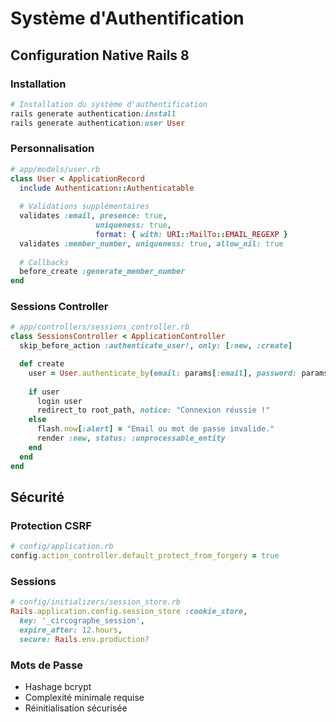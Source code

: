 # Système d'Authentification

## Configuration Native Rails 8

### Installation
```ruby
# Installation du système d'authentification
rails generate authentication:install
rails generate authentication:user User
```

### Personnalisation
```ruby
# app/models/user.rb
class User < ApplicationRecord
  include Authentication::Authenticatable
  
  # Validations supplémentaires
  validates :email, presence: true, 
                   uniqueness: true,
                   format: { with: URI::MailTo::EMAIL_REGEXP }
  validates :member_number, uniqueness: true, allow_nil: true
  
  # Callbacks
  before_create :generate_member_number
end
```

### Sessions Controller
```ruby
# app/controllers/sessions_controller.rb
class SessionsController < ApplicationController
  skip_before_action :authenticate_user!, only: [:new, :create]

  def create
    user = User.authenticate_by(email: params[:email], password: params[:password])
    
    if user
      login user
      redirect_to root_path, notice: "Connexion réussie !"
    else
      flash.now[:alert] = "Email ou mot de passe invalide."
      render :new, status: :unprocessable_entity
    end
  end
end
```

## Sécurité

### Protection CSRF
```ruby
# config/application.rb
config.action_controller.default_protect_from_forgery = true
```

### Sessions
```ruby
# config/initializers/session_store.rb
Rails.application.config.session_store :cookie_store, 
  key: '_circographe_session',
  expire_after: 12.hours,
  secure: Rails.env.production?
```

### Mots de Passe
- Hashage bcrypt
- Complexité minimale requise
- Réinitialisation sécurisée 